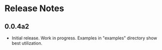 # Release Notes

## 0.0.4a2

* Initial release.  Work in progress.  Examples in "examples" directory show best utilization.
